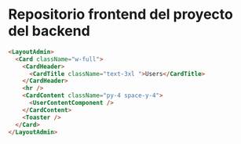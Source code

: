 # Repositorio frontend del proyecto del backend

```html
<LayoutAdmin>
  <Card className="w-full">
    <CardHeader>
      <CardTitle className="text-3xl ">Users</CardTitle>
    </CardHeader>
    <hr />
    <CardContent className="py-4 space-y-4">
      <UserContentComponent />
    </CardContent>
    <Toaster />
  </Card>
</LayoutAdmin>
```

